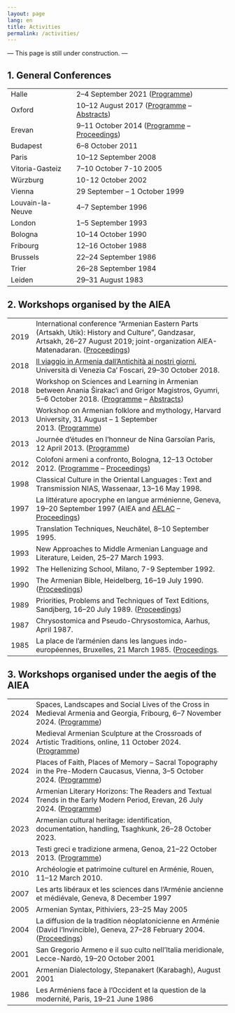 ```yaml
---
layout: page
lang: en
title: Activities
permalink: /activities/
---
```

— This page is still under construction. —
## 1. General Conferences

| | |
|------|-------------|
|Halle|2–4 September 2021 ([Programme](/public/programme_halle_2021.pdf))|
|Oxford|10–12 August 2017 ([Programme](/public/programme_oxford_2017.pdf) – [Abstracts](/public/abstracts_oxford_2017.pdf))|
|Erevan|9–11 October 2014 ([Programme](/public/programme_erevan_2014.pdf) – [Proceedings](https://www.matenadaran.am/ftp/data/Banber-21.pdf))|
|Budapest|6–8 October 2011|
|Paris|10–12 September 2008|
|Vitoria-Gasteiz|7–10 October 7-10 2005|
|Würzburg|10-12 0ctober 2002|
|Vienna|29 September – 1 October 1999|
|Louvain-la-Neuve|4–7 September 1996|
|London|1–5 September 1993|
|Bologna|10–14 October 1990|
|Fribourg|12–16 October 1988|
|Brussels|22–24 September 1986|
|Trier|26–28 September 1984|
|Leiden|29–31 August 1983|



## 2. Workshops organised by the AIEA

| | |
|------|-------------|
|2019|International conference “Armenian Eastern Parts (Artsakh, Utik): History and Culture”, Gandzasar, Artsakh, 26–27 August 2019; joint-organization AIEA-Matenadaran. ([Proceedings](https://www.matenadaran.am/ftp/data/Banber-29.pdf))|
|2018|[Il viaggio in Armenia dall’Antichità ai nostri giorni](https://www.unive.it/data/33113/1/23655), Università di Venezia Ca’ Foscari, 29–30 October 2018.|
|2018|Workshop on Sciences and Learning in Armenian between Anania Širakac‘i and Grigor Magistros, Gyumri, 5–6 October 2018. ([Programme](/public/programme_gyumri_2018.pdf) – [Abstracts](/public/abstracts_gyumri_2018.pdf))|
|2013|Workshop on Armenian folklore and mythology, Harvard University, 31 August – 1 September 2013. ([Programme](/public/programme_harvard_2013.pdf))|
|2013|Journée d’études en l’honneur de Nina Garsoïan Paris, 12 April 2013. ([Programme](/public/programme_paris_2013.pdf))|
|2012|Colofoni armeni a confronto, Bologna, 12–13 October 2012. ([Programme](/public/programme_bologna_2012.pdf) – [Proceedings](https://www.orientaliachristiana.it/orientalia-christiana-analecta.htm#:~:text=299.%20Anna,pp.%20454%2C%20%E2%82%AC%2043%2C00))|
|1998|Classical Culture in the Oriental Languages : Text and Transmission NIAS, Wassenaar, 13–16 May 1998.|
|1997|La littérature apocryphe en langue arménienne, Geneva, 19–20 September 1997 (AIEA and [AELAC](http://www2.unil.ch/aelac/) – [Proceedings](https://www.zebre.ch/edznet/index.htm))|
|1995|Translation Techniques, Neuchâtel, 8–10 September 1995.|
|1993|New Approaches to Middle Armenian Language and Literature, Leiden, 25–27 March 1993.|
|1992|The Hellenizing School, Milano, 7-9 September 1992.|
|1990|The Armenian Bible, Heidelberg, 16–19 July 1990. ([Proceedings](https://www.peeters-leuven.be/detail.php?search_key=9781555405977&series_number_str=12&lang=en))|
|1989|Priorities, Problems and Techniques of Text Editions, Sandjberg, 16–20 July 1989. ([Proceedings](http://en.unipress.dk/udgivelser/a/armenian-texts,-tasks-and-tools/))|
|1987|Chrysostomica and Pseudo-Chrysostomica, Aarhus, April 1987.|
|1985|La place de l’arménien dans les langues indo-européennes, Bruxelles, 21 March 1985. ([Proceedings](https://www.peeters-leuven.be/detail.php?search_key=9789068310498&series_number_str=3&lang=en).|

## 3.  Workshops organised under the aegis of the AIEA

|   |   |
|---|---|
|2024|Spaces, Landscapes and Social Lives of the Cross in Medieval Armenia and Georgia, Fribourg, 6–7 November 2024. ([Programme](/public/programme_fribourg_2024.pdf))|
|2024|Medieval Armenian Sculpture at the Crossroads of Artistic Traditions, online, 11 October 2024. ([Programme](/public/programme_online_2024.pdf))|
|2024|Places of Faith, Places of Memory – Sacral Topography in the Pre-Modern Caucasus, Vienna, 3–5 October 2024. ([Programme](/public/programme_vienna_2024.pdf))|
|2024|Armenian Literary Horizons: The Readers and Textual Trends in the Early Modern Period, Erevan, 26 July 2024. ([Programme](/public/programme_erevan_2024.pdf))|
|2023|Armenian cultural heritage: identification, documentation, handling, Tsaghkunk, 26–28 October 2023.|
|2013|Testi greci e tradizione armena, Genoa, 21–22 October 2013. ([Programme](/public/programme_genova_2013.pdf))|
|2010|Archéologie et patrimoine culturel en Arménie, Rouen, 11–12 March 2010.|
|2007|Les arts libéraux et les sciences dans l’Arménie ancienne et médiévale, Geneva, 8 December 1997|
|2005|Armenian Syntax, Pithiviers, 23–25 May 2005|
|2004|La diffusion de la tradition néoplatonicienne en Arménie (David l’Invincible), Geneva, 27–28 February 2004. ([Proceedings](https://brill.com/edcollbook/title/12224))|
|2001|San Gregorio Armeno e il suo culto nell’Italia meridionale, Lecce-Nardò, 19–20 October 2001|
|2001|Armenian Dialectology, Stepanakert (Karabagh), August 2001|
|1986|Les Arméniens face à l’Occident et la question de la modernité, Paris, 19–21 June 1986|
